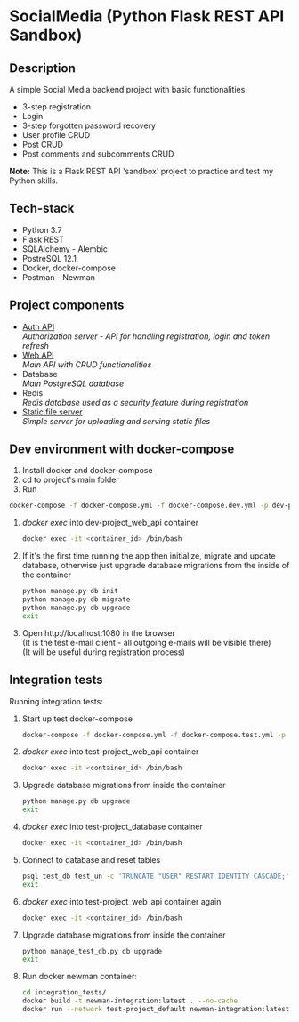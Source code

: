 # SocialMedia (Python Flask REST API Sandbox)

## Description
A simple Social Media backend project with basic functionalities:
- 3-step registration
- Login
- 3-step forgotten password recovery
- User profile CRUD
- Post CRUD
- Post comments and subcomments CRUD

**Note:** This is a Flask REST API 'sandbox' project to practice and 
test my Python skills.

## Tech-stack
- Python 3.7
- Flask REST
- SQLAlchemy - Alembic
- PostreSQL 12.1
- Docker, docker-compose
- Postman - Newman

## Project components
- [Auth API](/auth_api)  
    *Authorization server - API for handling registration, login and token refresh*
- [Web API](/web_api)  
    *Main API with CRUD functionalities*
- Database  
    *Main PostgreSQL database*
- Redis  
    *Redis database used as a security feature during registration*
- [Static file server](/static-file-server)  
    *Simple server for uploading and serving static files*

## Dev environment with docker-compose
1. Install docker and docker-compose  
1. cd to project's main folder
1. Run
```bash
docker-compose -f docker-compose.yml -f docker-compose.dev.yml -p dev-project up --build --force-recreate
```
1. *docker exec* into dev-project_web_api container
    ```bash
    docker exec -it <container_id> /bin/bash
    ```
1. If it's the first time running the app then initialize, migrate and update database,
   otherwise just upgrade database migrations from the inside of the container
   ```bash
   python manage.py db init
   python manage.py db migrate
   python manage.py db upgrade
   exit
   ```
2. Open http://localhost:1080 in the browser  
(It is the test e-mail client - all outgoing e-mails will be visible there)  
(It will be useful during registration process)

## Integration tests

Running integration tests:

1. Start up test docker-compose
    ```bash
    docker-compose -f docker-compose.yml -f docker-compose.test.yml -p test-project up --build --force-recreate
    ```
1. *docker exec* into test-project_web_api container
    ```bash
    docker exec -it <container_id> /bin/bash
    ```
1. Upgrade database migrations from inside the container
   ```bash
   python manage.py db upgrade
   exit
   ```
1. *docker exec* into test-project_database container
    ```bash
    docker exec -it <container_id> /bin/bash
    ```
1. Connect to database and reset tables
    ```bash
    psql test_db test_un -c 'TRUNCATE "USER" RESTART IDENTITY CASCADE;'
    exit
    ```
1. *docker exec* into test-project_web_api container again
    ```bash
    docker exec -it <container_id> /bin/bash
    ```
1. Upgrade database migrations from inside the container
   ```bash
   python manage_test_db.py db upgrade
   exit
   ```
1. Run docker newman container:
    ```bash
    cd integration_tests/
    docker build -t newman-integration:latest . --no-cache
    docker run --network test-project_default newman-integration:latest
    ```